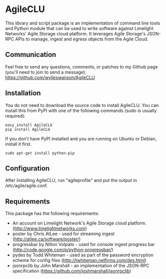 AgileCLU
========
This library and script package is an implementation of command line tools and Python module 
that can be used to write software against Limelight Networks' Agile Storage cloud platform.
It leverages Agile Storage's JSON-RPC APIs to manage, ingest and egress objects from the 
Agile Cloud.

Communication
-------------
Feel free to send any questions, comments, or patches to my Github page (you'll need to join 
to send a message): 
https://github.com/wylieswanson/AgileCLU


Installation
------------
You do not need to download the source code to install AgileCLU.  You can install this from PyPI with one of the following commands (sudo is usually required):

	easy_install AgileCLU
	pip install AgileCLU

If you don't have PyPI installed and you are running on Ubuntu or Debian, install it first.

	sudo apt-get install python-pip

Configuration 
-------------
After installing AgileCLU, run "agileprofile" and put the output in /etc/agile/agile.conf.

Requirements
------------
This package has the following requirements:

* An account on Limelight Network's Agile Storage cloud platform. (http://www.limelightnetworks.com)
* poster by Chris AtLee - used for streaming ingest (http://atlee.ca/software/poster/)
* progressbar by Nilton Volpato - used for console ingest progress bar (http://code.google.com/p/python-progressbar/)
* pydes by Todd Whiteman - used as part of the password encryption scheme for config files (http://twhiteman.netfirms.com/des.html)
* jsonrpclib by John Marshall - an implementation of the JSON-RPC specification (https://github.com/joshmarshall/jsonrpclib)

